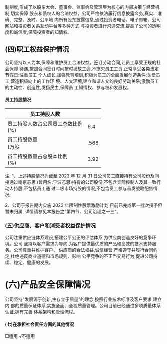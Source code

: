 制制度,形成了以股东大会、董事会、监事会及管理层为核心的内部决策与经营机制,切实保障 股东和债权人的合法权益。公司严格依法履行信息披露义务,真实、准确、完整、及时、公平地 向所有股东披露信息,通过投资者电话、电子邮箱、公司网站和投资者关系互动平台等多种方式 与投资者进行沟通交流,提高了公司的透明度和诚信度,保障投资者的知情权。

## (四)职工权益保护情况

公司坚持以人为本,保障和维护员工合法权益。签订劳动合同,让员工享受正规的社会保障 待遇,按照合同签订时间按时发放工资,不拖欠员工工资,正常享受各类法定节假日:注重员工 个人成长,加强教育培训,积极为员工的全面发展创造条件;关爱员工,营造积极向上的工作环 境、人文环境,建立和谐人文的良好劳动关系;激励员工的主动性、创造性,发扬民主,保障员 工知情权、参与权和发展权。

#### 员工持股情况

| 员工持股人数                 |      |
|------------------------|------|
| 员工持股人数占公司员工总数比例<br>(%) | 6.4  |
| 员工持股数量<br>(万股          | .568 |
| 员工持股数量占总股本比例<br>(%)    | 3.92 |

注: 1、上述持股情况为截至 2023 年 12 月 31 日公司员工直接持有公司股份及间接通过南京芯思 (曾用名:宁波芯思)持有的公司股份,不包含实际控制人及其一致行动人持股,不包括员工通 过二级市场持股的情况,不包含员工参与首发战略配售情况;

2、公司于报告期内实施 2023 年限制性股票激励计划,目前已完成第一批次授予但暂未归属, 详情请参见本报告之"第四节、公司治理之十三"。

### (五)供应商、客户和消费者权益保护情况

公司注重供应链体系建设,搭建公平公正的评估体系,为供应商创造良好的竞争环境。公司 坚持以客户需求为导向,为客户提供最优质的产品和高效的技术支持服务。公司尊重并维护客户、 供应商的合法权益,诚信经营,严格遵守并履行合同约定,杜绝违反商业道德和市场规则、影响 公平竞争的不正当交易行为,促进公司持续、稳定、健康的发展。

# (六)产品安全保障情况

公司坚持"发展源于创新,生存立于质量"的理念,按照行业技术标准及客户要求,建立内 部的质量保证体系,实施全面、全程质量管理。公司目前已经通过多项质量体系认证,拥有完善 体系架构和管理流程。

#### (七)在承担社会责任方面的其他情况

□适用 √不适用